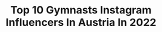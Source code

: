---
title: Top 10 Gymnasts Instagram Influencers In Austria In 2022
description: >-
  Find top gymnasts Instagram influencers in Austria in 2022. Most popular hashtags: #gymnastics #fitness #austria #workout.
platform: Instagram
hits: 12
text_top: See the most popular Instagram profiles on inBeat.
text_bottom: Our platform has 12 Instagram influencers like this in Austria for you to pitch.
profiles:
  - username: "laura.tumblesss"
    fullname: >-
      Laura 💕
    bio: >-
      🌼 gymnast | 16 📍 vienna, austria 🦋 use my code laura10 for 10% off @fbsport.official >> dm for business
    location: "Austria"
    followers: 25108
    engagement: 404
    commentsToLikes: 0.056470
    id: ckap5ued0d7eu0i78evl1s6m4
    verified: false
    hashtags: "#jumpmaxxnight"
  - username: "duo_destiny_"
    fullname: >-
      Duo Destiny
    bio: >-
      ᴋɪɴɢᴀ | ɢᴏɴᴄᴀʟᴏ 🇵🇱🇵🇹 Dubai📍 • 𝘞𝘪𝘯𝘯𝘦𝘳𝘴 𝘰𝘧 𝘗𝘰𝘭𝘢𝘯𝘥 𝘎𝘰𝘵 𝘛𝘢𝘭𝘦𝘯𝘵 🏆 • 𝘈𝘎𝘛 • 𝘊𝘪𝘳𝘲𝘶𝘦 𝘥𝘶 𝘚𝘰𝘭𝘦𝘪𝘭 • 𝘔𝘰𝘶𝘭𝘪𝘯 𝘙𝘰𝘶𝘨𝘦 • 𝘊𝘐𝘙𝘘𝘖 - 𝘊𝘦𝘳𝘵𝘪𝘧𝘪𝘦𝘥 𝘛𝘳𝘢𝘪𝘯𝘦𝘳𝘴 • JOIN THE CLASS:
    location: "Austria"
    followers: 23742
    engagement: 603
    commentsToLikes: 0.024935
    id: ck6tm67k2791m0j71molmttj5
    verified: true
    hashtags: "#bendy, #danceacrobatics, #handstandeveryday, #gymnastics"
  - username: "marleneflips"
    fullname: >-
      Marlene Metzger
    bio: >-
      austria | juggling | diving | flipping💗
    location: "Austria"
    followers: 5174
    engagement: 2260
    commentsToLikes: 0.022603
    id: ck5cjbk8mue340i11t9sv4mjr
    verified: false
    hashtags: "#flips, #insane, #fail, #motivation"
  - username: "teresawallerberger"
    fullname: >-
      Teresa
    bio: >-
      📍 Vienna | 22 | Fitness | Techno | 🔐K Team: @nocco.at
    location: "Austria"
    followers: 5228
    engagement: 1093
    commentsToLikes: 0.071899
    id: ck8t0yee3tskt0j78ki6x79jx
    verified: false
    hashtags: "#noccoathleteaustria, #areyounoccoenough, #vienna, #nocco"
  - username: "victor.schroeder"
    fullname: >-
      Victor Schröder - CrossFit
    bio: >-
      🥇Fittest in Austria 🇦🇹 🏋️‍♂️qualified for the CrossFit Games 2020 👨‍💻CrossFit Coach @neoh | Nocco | Anovona | Compex | Northernspirit
    location: "Austria"
    followers: 6048
    engagement: 515
    commentsToLikes: 0.122688
    id: ck6ttcwzc9wuv0j7147k82yr3
    verified: false
    hashtags: "#progress, #areyounoccoenough, #weightlifting, #wod"
  - username: "jasminspanitz"
    fullname: >-
      MORE THAN YOGA
    bio: >-
      ☼☽ Inspiring you to start moving - your MIND and BODY. ⋒ Motherhood ⚘ Yoga Teaching+Therapy | Holistic Health & Life | Coachings Work with me ⇩
    location: "Austria"
    followers: 9967
    engagement: 712
    commentsToLikes: 0.038485
    id: ckaordh7umq390i78qm8lts3r
    verified: false
    hashtags: "#tb, #babygirl, #pregnancy, #love"
  - username: "julesvogel"
    fullname: >-
      Julia Vogel
    bio: >-
      » she/her » Crossfit | gesunde Rezepte » offene Beziehung | Self Love | Sexualität » Podcast „Vogelperspektive“ » @podimo_de „Klischee Adé“
    location: "Austria"
    followers: 78612
    engagement: 309
    commentsToLikes: 0.010010
    id: ck5q2w4a9i2rq0i11fhcxojfu
    verified: false
    hashtags: "#crossfitcoach, #crossfitgermany, #crossfitgirls, #crossfit"
  - username: "caroline.lena"
    fullname: >-
      Lena Caroline | Vienna
    bio: >-
      📍 #vienna 📷 #behindthescenes 🍴 #foodstories 🇦🇹 #contentcreator ✉️ lenacaroline.lc@gmail.com
    location: "Austria"
    followers: 10574
    engagement: 326
    commentsToLikes: 0.170100
    id: ck0w4tdkd0bjo0i19ho2fzyd7
    verified: false
    hashtags: "#portraitgames, #freachlyvienna, #freddywear, #777luckyfish"
  - username: "gollitta"
    fullname: >-
      Buugeng Flow Artist
    bio: >-
      Gustavo Ollitta from Brazil/Italy🇮🇹🇧🇷 🧭Vienna🇦🇹 Cofounder @equilibraperformance Resseler @buugengjah @ignispixel @juggling_calling DM for Collab🌞🙏🏼
    location: "Austria"
    followers: 8229
    engagement: 761
    commentsToLikes: 0.107128
    id: ckaoxjwpndldz0i78296j1mur
    verified: false
    hashtags: "#balance, #buugeng, #dragon, #dance"
  - username: "iris_easy"
    fullname: >-
      Iris Easy
    bio: >-
      @GORNATION Calisthenics Athlete 🇦🇹 🚀 Business Student - WU Vienna NEWEST YOUTUBE VIDEO ⬇️
    location: "Austria"
    followers: 13168
    engagement: 1078
    commentsToLikes: 0.036774
    id: ck55lb9e7170o0i11xbifitiz
    verified: false
    hashtags: "#calisthenicsgirl, #calisthenics, #streetworkoutgirls, #handbalancing"
---